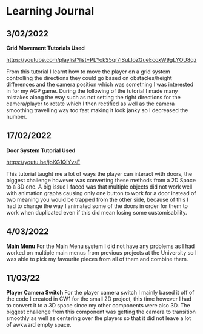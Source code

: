 # Learning Journal

## 3/02/2022

**Grid Movement Tutorials Used**

https://youtube.com/playlist?list=PLYokS5qr7lSuLIoZGueEcoxW9gLYOU8qz

From this tutorial I learnt how to move the player on a grid system controlling the directions they could go based on obstacles/height differences and the camera position which was something I was interested in for my AGP game. During the following of the tutorial I made many mistakes along the way such as not setting the right directions for the camera/player to rotate which I then rectified as well as the camera smoothing travelling way too fast making it look janky so I decreased the number.


## 17/02/2022

**Door System Tutorial Used**

https://youtu.be/joKG1QlYvsE

This tutorial taught me a lot of ways the player can interact with doors, the biggest challenge however was converting these methods from a 2D Space to a 3D one. A big issue I faced was that multiple objects did not work well with animation graphs causing only one button to work for a door instead of two meaning you would be trapped from the other side, because of this I had to change the way I animated some of the doors in order for them to work when duplicated even if this did mean losing some customisability. 

## 4/03/2022

**Main Menu**
For the Main Menu system I did not have any problems as I had worked on multiple main menus from previous projects at the University so I was able to pick my favourite pieces from all of them  and combine them.


## 11/03/22

**Player Camera Switch**
For the player camera switch I mainly based it off of the code I created in CW1 for the small 2D project, this time however I had to convert it to a 3D space since my other components were also 3D. The biggest challenge from this component was getting the camera to transition smoothly as well as centering over the players so that it did not leave a lot of awkward empty space.